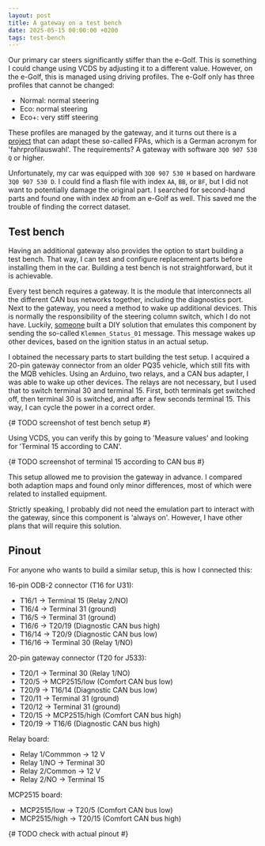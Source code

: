 ```yaml
---
layout: post
title: A gateway on a test bench
date: 2025-05-15 00:00:00 +0200
tags: test-bench
---
```

Our primary car steers significantly stiffer than the e-Golf. This is something
I could change using VCDS by adjusting it to a different value. However, on
the e-Golf, this is managed using driving profiles. The e-Golf only has three
profiles that cannot be changed:

- Normal: normal steering
- Eco: normal steering
- Eco+: very stiff steering

These profiles are managed by the gateway, and it turns out there is a
[project][1] that can adapt these so-called FPAs, which is a German acronym
for 'fahrprofilauswahl'. The requirements? A gateway with software
`3Q0 907 530 Q` or higher.

Unfortunately, my car was equipped with `3Q0 907 530 H` based on hardware
`3Q0 907 530 D`. I could find a flash file with index `AA`, `BB`, or `BF`, but
I did not want to potentially damage the original part. I searched for
second-hand parts and found one with index `AD` from an e-Golf as well. This
saved me the trouble of finding the correct dataset.

## Test bench
Having an additional gateway also provides the option to start building a test
bench. That way, I can test and configure replacement parts before installing
them in the car. Building a test bench is not straightforward, but it is
achievable.

Every test bench requires a gateway. It is the module that interconnects all
the different CAN bus networks together, including the diagnostics port. Next
to the gateway, you need a method to wake up additional devices. This is
normally the responsibility of the steering column switch, which I do not have.
Luckily, [someone][2] built a DIY solution that emulates this component by
sending the so-called `Klemmen_Status_01` message. This message wakes up other
devices, based on the ignition status in an actual setup.

I obtained the necessary parts to start building the test setup. I acquired a
20-pin gateway connector from an older PQ35 vehicle, which still fits with the
MQB vehicles. Using an Arduino, two relays, and a CAN bus adapter, I was able
to wake up other devices. The relays are not necessary, but I used that to
switch terminal 30 and terminal 15. First, both terminals get switched off,
then terminal 30 is switched, and after a few seconds terminal 15. This way,
I can cycle the power in a correct order.

{# TODO screenshot of test bench setup #}

Using VCDS, you can verify this by going to 'Measure values' and looking for
'Terminal 15 according to CAN'.

{# TODO screenshot of terminal 15 according to CAN bus #}

This setup allowed me to provision the gateway in advance. I compared both
adaption maps and found only minor differences, most of which were related to
installed equipment.

Strictly speaking, I probably did not need the emulation part to interact with
the gateway, since this component is 'always on'. However, I have other plans
that will require this solution.

## Pinout
For anyone who wants to build a similar setup, this is how I connected this:

16-pin ODB-2 connector (T16 for U31):

* T16/1 -> Terminal 15 (Relay 2/NO)
* T16/4 -> Terminal 31 (ground)
* T16/5 -> Terminal 31 (ground)
* T16/6 -> T20/19 (Diagnostic CAN bus high)
* T16/14 -> T20/9 (Diagnostic CAN bus low)
* T16/16 -> Terminal 30 (Relay 1/NO)

20-pin gateway connector (T20 for J533):

* T20/1 -> Terminal 30 (Relay 1/NO)
* T20/5 -> MCP2515/low (Comfort CAN bus low)
* T20/9 -> T16/14 (Diagnostic CAN bus low)
* T20/11 -> Terminal 31 (ground)
* T20/12 -> Terminal 31 (ground)
* T20/15 -> MCP2515/high (Comfort CAN bus high)
* T20/19 -> T16/6 (Diagnostic CAN bus high)

Relay board:

* Relay 1/Commmon -> 12 V
* Relay 1/NO -> Terminal 30
* Relay 2/Common -> 12 V
* Relay 2/NO -> Terminal 15

MCP2515 board:

* MCP2515/low -> T20/5 (Comfort CAN bus low)
* MCP2515/high -> T20/15 (Comfort CAN bus high)

{# TODO check with actual pinout #}

[1]: https://github.com/jilleb/MQB-FPA
[2]: https://forums.ross-tech.com/index.php?threads/5918/page-10#post-203849
